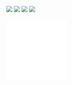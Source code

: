 

<p>
<img src="https://img.shields.io/badge/Python-3776AB?style=for-the-badge&logo=Python&logoColor=white" /> 
<img src="https://img.shields.io/badge/Django-092E20?style=for-the-badge&logo=django&logoColor=white" /> 
<img src="https://img.shields.io/badge/Pycharm-000000?style=for-the-badge&logo=Pycharm&logoColor=white" />
<img src="https://img.shields.io/badge/MySQL-4479A1?style=for-the-badge&logo=mysql&logoColor=white" /> 
<br>
<br>

<img src="enterpriseLogo.svg" width="160" alt="EA rotating logo"/>


